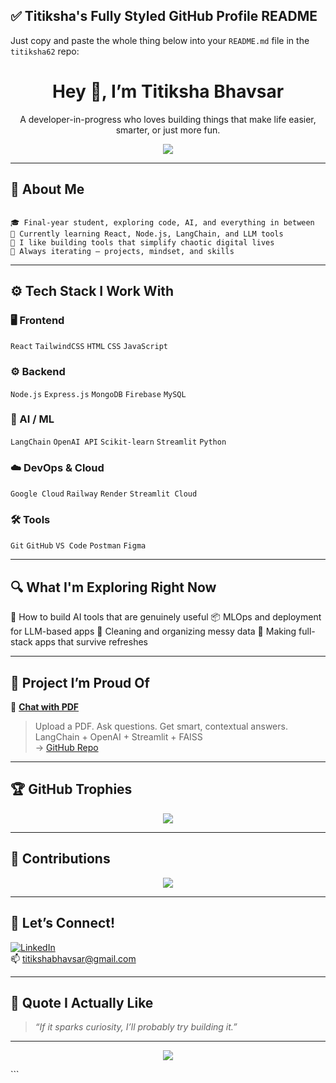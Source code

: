 <!--## Hi there 👋-->

<!--
**titiksha62/titiksha62** is a ✨ _special_ ✨ repository because its `README.md` (this file) appears on your GitHub profile.

Here are some ideas to get you started:

- 🔭 I’m currently working on ...
- 🌱 I’m currently learning ...
- 👯 I’m looking to collaborate on ...
- 🤔 I’m looking for help with ...
- 💬 Ask me about ...
- 📫 How to reach me: ...
- 😄 Pronouns: ...
- ⚡ Fun fact: ...
-->

## ✅ Titiksha's Fully Styled GitHub Profile README

Just copy and paste the whole thing below into your `README.md` file in the `titiksha62` repo:


<h1 align="center">Hey 👋, I’m Titiksha Bhavsar</h1>
<p align="center">A developer-in-progress who loves building things that make life easier, smarter, or just more fun.</p>

<div align="center">
  <img src="https://readme-typing-svg.herokuapp.com?font=Fira+Code&weight=500&size=22&pause=1000&color=F76161&center=true&vCenter=true&width=440&lines=React+%7C+Node.js+%7C+LangChain+%7C+OpenAI;Learning+by+building+things+I+actually+use!;Always+curious.+Always+shipping." />
</div>

---

## 🧭 About Me
```

🎓 Final-year student, exploring code, AI, and everything in between
💬 Currently learning React, Node.js, LangChain, and LLM tools
🧠 I like building tools that simplify chaotic digital lives
🔁 Always iterating — projects, mindset, and skills

```
---

## ⚙️ Tech Stack I Work With

### 🖥️ Frontend  
`React` `TailwindCSS` `HTML` `CSS` `JavaScript`

### ⚙️ Backend  
`Node.js` `Express.js` `MongoDB` `Firebase` `MySQL`

### 🧠 AI / ML  
`LangChain` `OpenAI API` `Scikit-learn` `Streamlit` `Python`

### ☁️ DevOps & Cloud  
`Google Cloud` `Railway` `Render` `Streamlit Cloud`

### 🛠️ Tools  
`Git` `GitHub` `VS Code` `Postman` `Figma`

---

## 🔍 What I'm Exploring Right Now

🤖 How to build AI tools that are genuinely useful
📦 MLOps and deployment for LLM-based apps
🧹 Cleaning and organizing messy data
🚀 Making full-stack apps that survive refreshes


---

## 🚀 Project I’m Proud Of

🔗 [**Chat with PDF**](https://chatwithpdf-9xdutfpqeazde2yemqm5pj.streamlit.app)  
> Upload a PDF. Ask questions. Get smart, contextual answers.  
> LangChain + OpenAI + Streamlit + FAISS  
→ [GitHub Repo](https://github.com/titiksha62/Chat_with_PDF)

---

## 🏆 GitHub Trophies

<p align="center">
  <img src="https://github-profile-trophy.vercel.app/?username=titiksha62&theme=radical&margin-w=10&row=1" />
</p>

---

## 🐍 Contributions

<p align="center">
  <img src="https://github.com/titiksha62/titiksha62/blob/output/github-contribution-grid-snake.svg" />
</p>

---

## 💬 Let’s Connect!

[![LinkedIn](https://img.shields.io/badge/-LinkedIn-blue?style=flat-square&logo=linkedin)](https://www.linkedin.com/in/titikshabhavsar)  
📫 titikshabhavsar@gmail.com

---

## 🧠 Quote I Actually Like
> *“If it sparks curiosity, I’ll probably try building it.”*

---

<p align="center">
  <img src="https://capsule-render.vercel.app/api?type=waving&color=gradient&height=100&section=footer"/>
</p>
```




